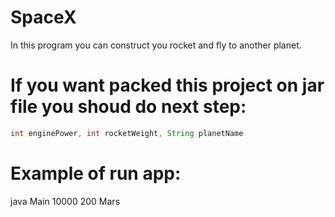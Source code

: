 # SpaceX
In this program you can construct you rocket and fly to another planet.
# If you want packed this project on jar file you shoud do next step:
```java
int enginePower, int rocketWeight, String planetName
```
# Example of run app:
java Main 10000 200 Mars
